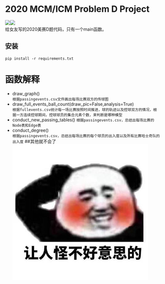# 2020 MCM/ICM Problem D Project
![](https://img.shields.io/badge/language-python3.7-green.svg)![](https://img.shields.io/badge/author-Shuai_Li-black.svg)   
给女友写的2020美赛D题代码，只有一个main函数。
## 安装
```angular2
pip install -r requirements.txt
```    
# 函数解释
* draw_graph()  
`根据passingevents.csv文件画出每场比赛双方的传球图`  
* draw_full_events_ball_count(draw_pic=False,analysis=True)  
`根据fullevents.csv统计每一场比赛按照时间推进，球的轨迹以及控球双方的情况，根据一方连续控球期间，控球球员的集合元素个数，来判断是哪种模型`  
* conduct_new_passing_tables()
`根据passingevents.csv，总结出每场比赛的Node表和Edge表`  
* conduct_degree()  
`根据passingevents.csv，总结出每场比赛的每个球员的出入度以及所有比赛哈士奇队的出入度`
##其他就不会了
![image](img/hh.jpg)